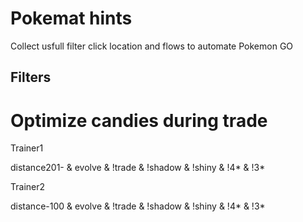 # Pokemat hints

Collect usfull filter click location and flows to automate  Pokemon GO

## Filters

# Optimize candies during trade

Trainer1

distance201- & evolve & !trade & !shadow & !shiny & !4* & !3*


Trainer2

distance-100 & evolve & !trade & !shadow & !shiny & !4* & !3*
